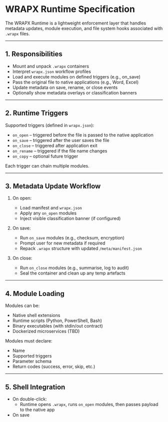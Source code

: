 # WRAPX Runtime Specification

The WRAPX Runtime is a lightweight enforcement layer that handles metadata updates, module execution, and file system hooks associated with `.wrapx` files.

---

## 1. Responsibilities

- Mount and unpack `.wrapx` containers
- Interpret `wrapx.json` workflow profiles
- Load and execute modules on defined triggers (e.g., on_save)
- Pass the original file to native applications (e.g., Word, Excel)
- Update metadata on save, rename, or close events
- Optionally show metadata overlays or classification banners

---

## 2. Runtime Triggers

Supported triggers (defined in `wrapx.json`):

- `on_open` – triggered before the file is passed to the native application
- `on_save` – triggered after the user saves the file
- `on_close` – triggered after application exit
- `on_rename` – triggered if the file name changes
- `on_copy` – optional future trigger

Each trigger can chain multiple modules.

---

## 3. Metadata Update Workflow

1. On open:
   - Load manifest and `wrapx.json`
   - Apply any `on_open` modules
   - Inject visible classification banner (if configured)

2. On save:
   - Run `on_save` modules (e.g., checksum, encryption)
   - Prompt user for new metadata if required
   - Repack `.wrapx` structure with updated `/meta/manifest.json`

3. On close:
   - Run `on_close` modules (e.g., summarise, log to audit)
   - Seal the container and clean up any temp artefacts

---

## 4. Module Loading

Modules can be:
- Native shell extensions
- Runtime scripts (Python, PowerShell, Bash)
- Binary executables (with stdin/out contract)
- Dockerized microservices (TBD)

Modules must declare:
- Name
- Supported triggers
- Parameter schema
- Return codes (success, error, skip, etc.)

---

## 5. Shell Integration

- On double-click:
  - Runtime opens `.wrapx`, runs `on_open` modules, then passes payload to the native app
- On save
